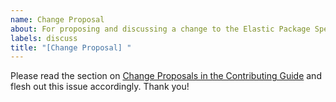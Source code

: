 ```yaml
---
name: Change Proposal
about: For proposing and discussing a change to the Elastic Package Specification
labels: discuss
title: "[Change Proposal] "
---
```


Please read the section on [Change Proposals in the Contributing Guide](https://github.com/elastic/package-spec/blob/main/CONTRIBUTING.md#change-proposals) and flesh out this issue accordingly. Thank you!

